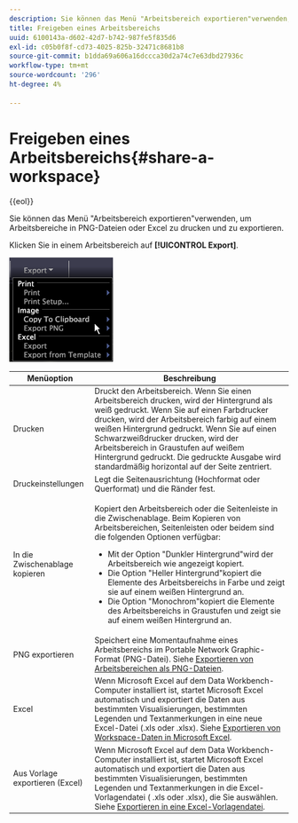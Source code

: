 ```yaml
---
description: Sie können das Menü "Arbeitsbereich exportieren"verwenden, um Arbeitsbereiche in PNG-Dateien oder Excel zu drucken und zu exportieren.
title: Freigeben eines Arbeitsbereichs
uuid: 6100143a-d602-42d7-b742-987fe5f835d6
exl-id: c05b0f8f-cd73-4025-825b-32471c8681b8
source-git-commit: b1dda69a606a16dccca30d2a74c7e63dbd27936c
workflow-type: tm+mt
source-wordcount: '296'
ht-degree: 4%

---
```


# Freigeben eines Arbeitsbereichs{#share-a-workspace}

{{eol}}

Sie können das Menü &quot;Arbeitsbereich exportieren&quot;verwenden, um Arbeitsbereiche in PNG-Dateien oder Excel zu drucken und zu exportieren.

Klicken Sie in einem Arbeitsbereich auf **[!UICONTROL Export]**.

![](assets/mnu_export.png)

<table id="table_900D1AB7B08749469DA9544C5D37096F"> 
 <thead> 
  <tr> 
   <th colname="col1" class="entry"> Menüoption </th> 
   <th colname="col2" class="entry"> Beschreibung </th> 
  </tr> 
 </thead>
 <tbody> 
  <tr> 
   <td colname="col1"> Drucken </td> 
   <td colname="col2"> Druckt den Arbeitsbereich. Wenn Sie einen Arbeitsbereich drucken, wird der Hintergrund als weiß gedruckt. Wenn Sie auf einen Farbdrucker drucken, wird der Arbeitsbereich farbig auf einem weißen Hintergrund gedruckt. Wenn Sie auf einen Schwarzweißdrucker drucken, wird der Arbeitsbereich in Graustufen auf weißem Hintergrund gedruckt. Die gedruckte Ausgabe wird standardmäßig horizontal auf der Seite zentriert. </td> 
  </tr> 
  <tr> 
   <td colname="col1"> Druckeinstellungen </td> 
   <td colname="col2"> Legt die Seitenausrichtung (Hochformat oder Querformat) und die Ränder fest. </td> 
  </tr> 
  <tr> 
   <td colname="col1"> In die Zwischenablage kopieren </td> 
   <td colname="col2"> <p>Kopiert den Arbeitsbereich oder die Seitenleiste in die Zwischenablage. Beim Kopieren von Arbeitsbereichen, Seitenleisten oder beidem sind die folgenden Optionen verfügbar: 
     <ul id="ul_F7338E53385B4AE39FBCF1C3A80276CE"> 
      <li id="li_9A3147A64B1C443AAE2843A5260E3273">Mit der Option "Dunkler Hintergrund"wird der Arbeitsbereich wie angezeigt kopiert. </li> 
      <li id="li_516B6162FDA747CFBB2886E71DF49146">Die Option "Heller Hintergrund"kopiert die Elemente des Arbeitsbereichs in Farbe und zeigt sie auf einem weißen Hintergrund an. </li> 
      <li id="li_E0B5E9D31F5948238DEB0D75E235BAE3">Die Option "Monochrom"kopiert die Elemente des Arbeitsbereichs in Graustufen und zeigt sie auf einem weißen Hintergrund an. </li> 
     </ul> </p> </td> 
  </tr> 
  <tr> 
   <td colname="col1"> PNG exportieren </td> 
   <td colname="col2">Speichert eine Momentaufnahme eines Arbeitsbereichs im Portable Network Graphic-Format (PNG-Datei). Siehe <a href="../../../home/c-get-started/c-work-worksp/c-ex-wksp.md#section-f9fbe0f0a1c341e2b063cce106cac35e"> Exportieren von Arbeitsbereichen als PNG-Dateien</a>. </td> 
  </tr> 
  <tr> 
   <td colname="col1"> Excel </td> 
   <td colname="col2"> Wenn Microsoft Excel auf dem Data Workbench-Computer installiert ist, startet Microsoft Excel automatisch und exportiert die Daten aus bestimmten Visualisierungen, bestimmten Legenden und Textanmerkungen in eine neue Excel-Datei (.xls oder .xlsx). Siehe <a href="../../../home/c-get-started/c-work-worksp/c-ex-wksp.md#section-fe214e3dbc364d2eba3834d62d295acb"> Exportieren von Workspace-Daten in Microsoft Excel</a>. </td> 
  </tr> 
  <tr> 
   <td colname="col1"> Aus Vorlage exportieren (Excel) </td> 
   <td colname="col2"> Wenn Microsoft Excel auf dem Data Workbench-Computer installiert ist, startet Microsoft Excel automatisch und exportiert die Daten aus bestimmten Visualisierungen, bestimmten Legenden und Textanmerkungen in die Excel-Vorlagendatei (<span class="filepath"> .xls</span> oder <span class="filepath"> .xlsx</span>), die Sie auswählen. Siehe <a href="../../../home/c-get-started/c-work-worksp/c-ex-wksp.md#section-814772929ca64cf6b92b89d3fdd02302"> Exportieren in eine Excel-Vorlagendatei</a>. </td> 
  </tr> 
 </tbody> 
</table>

